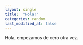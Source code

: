 ```yaml
---
layout: single
title:  "Hola!"
categories: random
last_modified_at: false
---
```

Hola, empezamos de cero otra vez.

